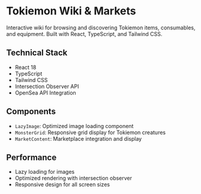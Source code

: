 # Tokiemon Wiki & Markets

Interactive wiki for browsing and discovering Tokiemon items, consumables, and equipment. Built with React, TypeScript, and Tailwind CSS.

## Technical Stack

- React 18
- TypeScript
- Tailwind CSS
- Intersection Observer API
- OpenSea API Integration

## Components

- `LazyImage`: Optimized image loading component
- `MonsterGrid`: Responsive grid display for Tokiemon creatures
- `MarketContent`: Marketplace integration and display

## Performance

- Lazy loading for images
- Optimized rendering with intersection observer
- Responsive design for all screen sizes

